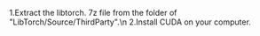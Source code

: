 1.Extract the libtorch. 7z file from the folder of "LibTorch/Source/ThirdParty".\n
2.Install CUDA on your computer.

